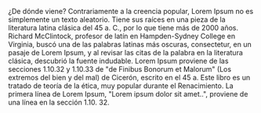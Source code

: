 ¿De dónde viene?
Contrariamente a la creencia popular, Lorem Ipsum no es simplemente un texto aleatorio. 
Tiene sus raíces en una pieza de la literatura latina clásica del 45 a. C., por lo que 
tiene más de 2000 años. Richard McClintock, profesor de latín en Hampden-Sydney College en 
Virginia, buscó una de las palabras latinas más oscuras, consectetur, en un pasaje de Lorem 
Ipsum, y al revisar las citas de la palabra en la literatura clásica, descubrió la fuente
 indudable. Lorem Ipsum proviene de las secciones 1.10.32 y 1.10.33 de "de Finibus Bonorum 
 et Malorum" (Los extremos del bien y del mal) de Cicerón, escrito en el 45 a. Este libro 
 es un tratado de teoría de la ética, muy popular durante el Renacimiento. La primera línea 
 de Lorem Ipsum, "Lorem ipsum dolor sit amet..", proviene de una línea en la sección 1.10.
 32.